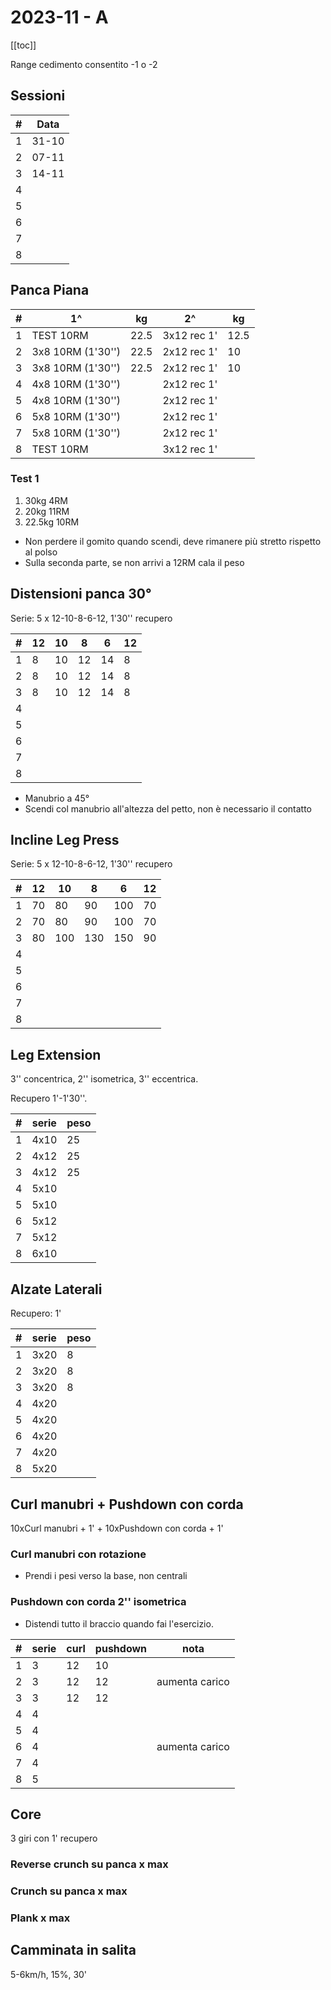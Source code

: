 # 2023-11 - A

[[toc]]

Range cedimento consentito -1 o -2

## Sessioni

| #   | Data  |
| --- | ----- |
| 1   | 31-10 |
| 2   | 07-11 |
| 3   | 14-11 |
| 4   |       |
| 5   |       |
| 6   |       |
| 7   |       |
| 8   |       |

## Panca Piana

| #   | 1^                | kg   | 2^          | kg   |
| --- | ----------------- | ---- | ----------- | ---- |
| 1   | TEST 10RM         | 22.5 | 3x12 rec 1' | 12.5 |
| 2   | 3x8 10RM (1'30'') | 22.5 | 2x12 rec 1' | 10   |
| 3   | 3x8 10RM (1'30'') | 22.5 | 2x12 rec 1' | 10   |
| 4   | 4x8 10RM (1'30'') |      | 2x12 rec 1' |      |
| 5   | 4x8 10RM (1'30'') |      | 2x12 rec 1' |      |
| 6   | 5x8 10RM (1'30'') |      | 2x12 rec 1' |      |
| 7   | 5x8 10RM (1'30'') |      | 2x12 rec 1' |      |
| 8   | TEST 10RM         |      | 3x12 rec 1' |      |

### Test 1

1. 30kg 4RM
2. 20kg 11RM
3. 22.5kg 10RM

- Non perdere il gomito quando scendi, deve rimanere più stretto rispetto al polso
- Sulla seconda parte, se non arrivi a 12RM cala il peso

## Distensioni panca 30°

Serie: 5 x 12-10-8-6-12, 1'30'' recupero

| #   | 12  | 10  | 8   | 6   | 12  |
| --- | --- | --- | --- | --- | --- |
| 1   | 8   | 10  | 12  | 14  | 8   |
| 2   | 8   | 10  | 12  | 14  | 8   |
| 3   | 8   | 10  | 12  | 14  | 8   |
| 4   |     |     |     |     |     |
| 5   |     |     |     |     |     |
| 6   |     |     |     |     |     |
| 7   |     |     |     |     |     |
| 8   |     |     |     |     |     |

- Manubrio a 45°
- Scendi col manubrio all'altezza del petto, non è necessario il contatto

## Incline Leg Press

Serie: 5 x 12-10-8-6-12, 1'30'' recupero

| #   | 12  | 10  | 8   | 6   | 12  |
| --- | --- | --- | --- | --- | --- |
| 1   | 70  | 80  | 90  | 100 | 70  |
| 2   | 70  | 80  | 90  | 100 | 70  |
| 3   | 80  | 100 | 130 | 150 | 90  |
| 4   |     |     |     |     |     |
| 5   |     |     |     |     |     |
| 6   |     |     |     |     |     |
| 7   |     |     |     |     |     |
| 8   |     |     |     |     |     |

## Leg Extension

3'' concentrica, 2'' isometrica, 3'' eccentrica.

Recupero 1'-1'30''.

| #   | serie | peso |
| --- | ----- | ---- |
| 1   | 4x10  | 25   |
| 2   | 4x12  | 25   |
| 3   | 4x12  | 25   |
| 4   | 5x10  |      |
| 5   | 5x10  |      |
| 6   | 5x12  |      |
| 7   | 5x12  |      |
| 8   | 6x10  |      |

## Alzate Laterali

Recupero: 1'

| #   | serie | peso |
| --- | ----- | ---- |
| 1   | 3x20  | 8    |
| 2   | 3x20  | 8    |
| 3   | 3x20  | 8    |
| 4   | 4x20  |      |
| 5   | 4x20  |      |
| 6   | 4x20  |      |
| 7   | 4x20  |      |
| 8   | 5x20  |      |

## Curl manubri + Pushdown con corda

10xCurl manubri + 1' + 10xPushdown con corda + 1'

### Curl manubri con rotazione

- Prendi i pesi verso la base, non centrali

### Pushdown con corda 2'' isometrica

- Distendi tutto il braccio quando fai l'esercizio.

| #   | serie | curl | pushdown | nota           |
| --- | ----- | ---- | -------- | -------------- |
| 1   | 3     | 12   | 10       |                |
| 2   | 3     | 12   | 12       | aumenta carico |
| 3   | 3     | 12   | 12       |                |
| 4   | 4     |      |          |                |
| 5   | 4     |      |          |                |
| 6   | 4     |      |          | aumenta carico |
| 7   | 4     |      |          |                |
| 8   | 5     |      |          |                |

## Core

3 giri con 1' recupero

### Reverse crunch su panca x max

### Crunch su panca x max

### Plank x max

## Camminata in salita

5-6km/h, 15%, 30'
